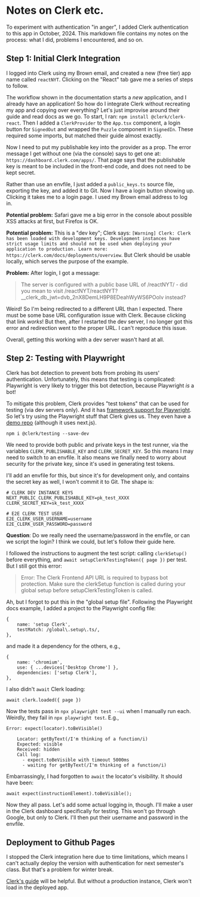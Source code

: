 # Notes on Clerk etc. 

To experiment with authentication "in anger", I added Clerk authentication to this app in October, 2024. This markdown file contains my notes on the process: what I did, problems I encountered, and so on. 

## Step 1: Initial Clerk Integration

I logged into Clerk using my Brown email, and created a new (free tier) app name called `reactNYT`. Clicking on the "React" tab gave me a series of steps to follow. 

The workflow shown in the documentation starts a _new_ application, and I already have an application! So how do I integrate Clerk without recreating my app and copying over everything? Let's just improvise around their guide and read docs as we go. To start, I ran: `npm install @clerk/clerk-react`. Then I added a `ClerkProvider` to the `App.tsx` component, a login button for `SignedOut` and wrapped the `Puzzle` component in `SignedIn`. These required some imports, but matched their guide almost exactly. 

Now I need to put my publishable key into the provider as a prop. The error message I get without one (via the console) says to get one at: `https://dashboard.clerk.com/apps/`. That page says that the publishable key is meant to be included in the front-end code, and does not need to be kept secret. 

Rather than use an envfile, I just added a `public_keys.ts` source file, exporting the key, and added it to Git. Now I have a login button showing up. Clicking it takes me to a login page. I used my Brown email address to log in. 

**Potential problem:** Safari gave me a big error in the console about possible XSS attacks at first, but Firefox is OK.

**Potential problem:** This is a "dev key"; Clerk says: `[Warning] Clerk: Clerk has been loaded with development keys. Development instances have strict usage limits and should not be used when deploying your application to production. Learn more: https://clerk.com/docs/deployments/overview`. But Clerk should be usable locally, which serves the purpose of the example.

**Problem:** After login, I got a message: 

> The server is configured with a public base URL of /reactNYT/ - did you mean to visit /reactNYT/reactNYT?__clerk_db_jwt=dvb_2nX8DemLH9P8EDeahWyWS6POoIv instead?

Weird! So I'm being redirected to a different URL than I expected. There must be some base URL configuration issue with Clerk. Because clicking that link _works_!  But then, after I restarted the dev server, I no longer got this error and redirection went to the proper URL. I can't reproduce this issue. 

Overall, getting this working with a dev server wasn't hard at all. 

## Step 2: Testing with Playwright

Clerk has bot detection to prevent bots from probing its users' authentication. Unfortunately, this means that testing is complicated: Playwright is very likely to trigger this bot detection, because Playwright _is_ a bot! 

To mitigate this problem, Clerk provides "test tokens" that can be used for testing (via dev servers only). And it has [framework support for Playwright](https://clerk.com/docs/testing/playwright). So let's try using the Playwright stuff that Clerk gives us. They even have a [demo repo](https://github.com/clerk/clerk-playwright-nextjs) (although it uses next.js).

`npm i @clerk/testing --save-dev`

We need to provide both public and private keys in the test runner, via the variables `CLERK_PUBLISHABLE_KEY` and `CLERK_SECRET_KEY`. So this means I may need to switch to an envfile. It also means we finally need to worry about security for the private key, since it's used in generating test tokens.

I'll add an envfile for this, but since it's for development only, and contains the secret key as well, I won't commit it to Git. The shape is:

```
# CLERK DEV INSTANCE KEYS
NEXT_PUBLIC_CLERK_PUBLISHABLE_KEY=pk_test_XXXX
CLERK_SECRET_KEY=sk_test_XXXX

# E2E CLERK TEST USER
E2E_CLERK_USER_USERNAME=username
E2E_CLERK_USER_PASSWORD=password
```

**Question**: Do we really need the username/password in the envfile, or can we script the login? I think we could, but let's follow their guide here.

I followed the instructions to augment the test script: calling `clerkSetup()` before everything, and `await setupClerkTestingToken({ page })` per test. But I still got this error: 

> Error: The Clerk Frontend API URL is required to bypass bot protection. Make sure the clerkSetup function is called during your global setup before setupClerkTestingToken is called.

Ah, but I forgot to put this in the "global setup file". Following the Playwright docs example, I added a project to the Playwright config file:

```
{
    name: 'setup Clerk',
    testMatch: /global\.setup\.ts/,
},
```

and made it a dependency for the others, e.g., 

```
{
    name: 'chromium',
    use: { ...devices['Desktop Chrome'] },
    dependencies: ['setup Clerk'],
},
```

I also didn't `await` Clerk loading:

`await clerk.loaded({ page })`

Now the tests pass in `npx playwright test --ui` when I manually run each. Weirdly, they fail in `npx playwright test`. E.g., 

```
Error: expect(locator).toBeVisible()

    Locator: getByText(/I'm thinking of a function/i)
    Expected: visible
    Received: hidden
    Call log:
      - expect.toBeVisible with timeout 5000ms
      - waiting for getByText(/I'm thinking of a function/i)
```

Embarrassingly, I had forgotten to `await` the locator's visibility. It should have been:

```
await expect(instructionElement).toBeVisible();
```

Now they all pass. Let's add some actual logging in, though. I'll make a user in the Clerk dashboard specifically for testing. This won't go through Google, but only to Clerk. I'll then put their username and password in the envfile. 

## Deployment to Github Pages

I stopped the Clerk integration here due to time limitations, which means I can't actually deploy the version with authentication for next semester's class. But that's a problem for winter break.

[Clerk's guide](https://clerk.com/docs/deployments/overview) will be helpful. But without a production instance, Clerk won't load in the deployed app.

